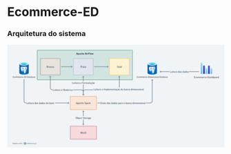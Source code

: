 # Ecommerce-ED

### Arquitetura do sistema
![System Architecture](./assets/System_Architecture.png "Arquitetura do Sistema")